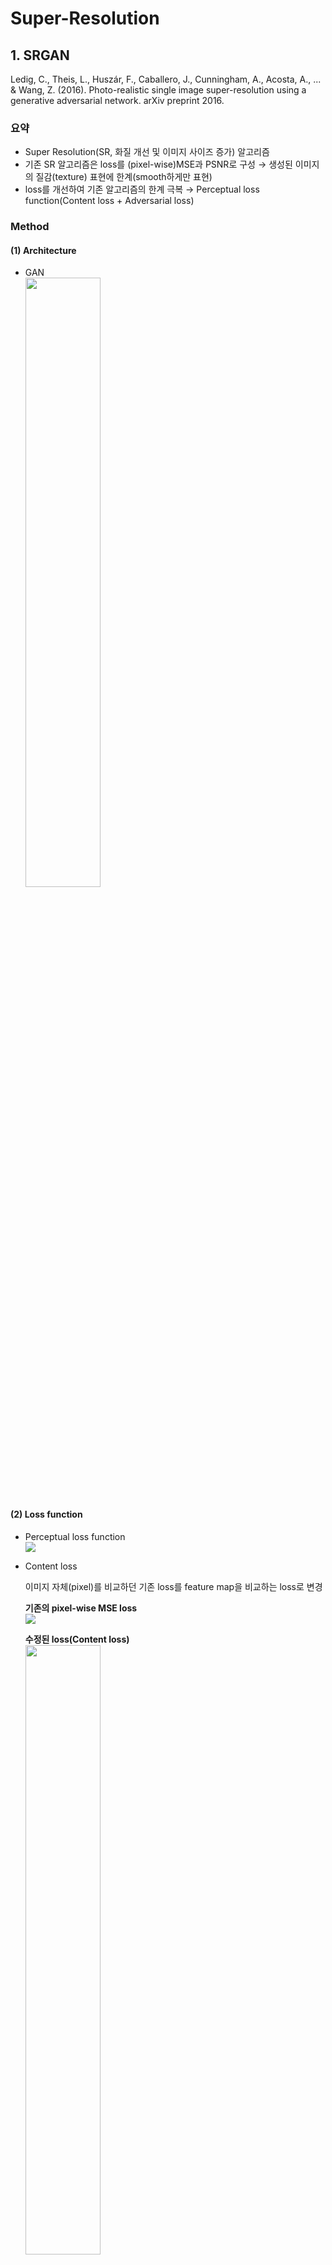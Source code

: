 # Super-Resolution
## 1. SRGAN
Ledig, C., Theis, L., Huszár, F., Caballero, J., Cunningham, A., Acosta, A., ... & Wang, Z. (2016). Photo-realistic single image super-resolution using a generative adversarial network. arXiv preprint 2016.

### 요약
- Super Resolution(SR, 화질 개선 및 이미지 사이즈 증가) 알고리즘
- 기존 SR 알고리즘은 loss를 (pixel-wise)MSE과 PSNR로 구성 &#8594; 생성된 이미지의 질감(texture) 표현에 한계(smooth하게만 표현)
- loss를 개선하여 기존 알고리즘의 한계 극복 &#8594; Perceptual loss function(Content loss + Adversarial loss)

### Method
#### (1) Architecture
- GAN  
<img src = "./img/srgan/architecture.PNG" width="50%"></center>

#### (2) Loss function
- Perceptual loss function  
<img src = "./img/srgan/loss1.PNG"></center>

- Content loss  

  이미지 자체(pixel)를 비교하던 기존 loss를 feature map을 비교하는 loss로 변경  
  
  __기존의 pixel-wise MSE loss__  
  <img src = "./img/srgan/loss2.PNG"></center>

  __수정된 loss(Content loss)__  
  <img src = "./img/srgan/loss3.jpg" width="50%"></center>

- Advrsarial loss  
<img src = "./img/srgan/loss4.PNG"></center>  

## 2. EDSR
Lim, B., Son, S., Kim, H., Nah, S., & Mu Lee, K. (2017). Enhanced deep residual networks for single image super-resolution. In Proceedings of the IEEE conference on computer vision and pattern recognition workshops (pp. 136-144).

### 요약
- ResNet 구조에서 필요하지 않은 모듈을 제거하여 성능을 높임(EDSR)
- 여러 scale에 공통으로 포함되는 정보를 공유하는 새로운 multi-scale 구조를 제안(MDSR)
- MDSR은 여러 개의 Scale 모델에 비해 적은 수의 매개 변수를 사용하며, 비슷한 성능을 보임

### Method
#### (1) EDSR Architecture
- Batch Normalization(BN) 제거

  BNormalization은 특정 범위로 정규화를 하는 역할을 하므로 기존의 Classificaton & Detection 문제와 다르게 제거하는 것이 좋음 &#8594; GPU 메모리 사용량을 줄여 결과적으로 더 큰 모델 제작이 가능
  
<img src = "./img/edsr/Comparsion_residual_block.PNG" width="50%"></center>
- 해상도 별(x2, x3, x4) 네트워크 개별 학습: 해상도 별 네트워크 구조는 Upsampling을 제외하고 모두 같음 & Upsampling의 경우 SRGAN과 동일하게 Shuffle을 사용하며 학습 가능

<img src = "./img/edsr/Architecture(EDSR).PNG" width="50%"></center>
- Residual scaling을 적용하여 Feature map의 개수를 늘려 더 많은 정보를 학습
- x2 scale에 대한 사전 학습된 정보를 이용하여 x3, x4 scale을 학습 &#8594; 더 빠른 수렴 가능
  
#### (2) MDSR Architecture
- Scale-specific processing module : 네트워크 앞에 위치. 다양한 scale의 입력 이미지에 대해 분산을 줄이는 역할
- Scale-specific upsampling module : 네트워크 뒤에 위치. 다양한 scale에 대해 upsampling해주는 역할로 EDSR의 구조와 유사
- 중앙의 ResBlocks를 공유 &#8594; EDSR 3개의 파라미터보다 더 적은 파라미터를 사용
<img src = "./img/edsr/Architecture(MDSR).PNG" width="50%"></center>

## 3. ESRGAN
Wang, X., Yu, K., Wu, S., Gu, J., Liu, Y., Dong, C., ... & Change Loy, C. (2018). Esrgan: Enhanced super-resolution generative adversarial networks. In Proceedings of the European Conference on Computer Vision (ECCV) Workshops (pp. 0-0).

### 요약
- SRGAN에서 3가지 부분(Architecture, Discriminator, Perceptual loss) 개선  

### Method  
#### (1) Architecture(Generator)  
- Batch Normalization(BN) 제거 & Residual scaling 도입 
 
  BN은 훈련 중에 batch의 평균과 분산을 사용하여 feature를 normalize하고 테스트 중에 전체 학습 데이터의 추정된 평균과 분산을 사용. 훈련 및 테스트 데이터의 통계값이 많이 다를 때 BN 계층은 unpleasant artifact를 도입하고 일반화 능력 제한 &#8594; BN 레이어를 제거하여 일반화 능력을 향상시키고 계산 복잡성과 메모리 사용량을 줄임   
  residual을 0과 1사이의 상수를 곱하여 scaling down하는 Residual scaling를 도입하여 안정적으로 만듦
- Residual-in-Residual Dense Block(RDDB) 도입 &#8594; higher capacity & easier to train  
<img src = "./img/esrgan/architecture1.PNG" width="50%"></center>  
<img src = "./img/esrgan/architecture2.PNG" width="50%"></center>  

#### (2) Discriminator  
- Relativistic GAN(RaGAN) 사용: 기존 GAN의 Discriminator는 real인지 fake인지 판단하는 이진 분류였다면 RaGAN의 Discriminator는 한 이미지가 다른 이미지보다 더 실제 같은지를 판단 &#8594; more realistic texture details  
  __Standard Discriminator & Relativistic Discriminator__  
<img src = "./img/esrgan/discriminator.PNG" width="50%"></center>  
  __Discriminator loss__  
<img src = "./img/esrgan/discriminator_loss.PNG" width="50%"></center>  
  __Generator loss__  
<img src = "./img/esrgan/generator_loss.PNG" width="50%"></center>  
<img src = "./img/esrgan/E.PNG" width="3%"></center>는 실제 데이터(X<sub>r</sub>) 한 개에 대해 생성된 이미지(X<sub>f</sub>)는 여러 개이므로, 모든 mini-batch의 fake data에 대해 average 취함  
  SRGAN에서는 Generator loss가 생성된 이미지에 대해서만 영향을 받지만 ESRGAN에서는 실제 데이터와 생성된 데이터 모두로부터 영향 받음  
#### (3) Perceptual loss 개선  
- activation 이전의 VGG feature 사용(SRGAN에서는 activation 이후의 feature 사용) &#8594; sharper edges & more visually pleasing results  
- activation을 취한 feature는 Sparse해진다는 문제 존재(특히 Very deep network일 경우 더욱 심함) &#8594; weak supervision & inferior performance(아래 그림에서 after activation을 보면 feature가 많이 사라짐을 알 수 있음)    
<img src = "./img/esrgan/feature_map.PNG" width="60%"></center>  
  __Total loss for the Generator__  
<img src = "./img/esrgan/L_G.PNG" width="20%"></center>  
  __L<sub>1</sub> loss(Content loss)__  
<img src = "./img/esrgan/L_1.PNG" width="20%"></center>  
  L<sub>G</sub>는 Total Generator loss이며 L<sub>percep</sub>와 L<sub>G</sub><sup>Ra</sup>(Relativistic Discriminator에서의 Generator loss), L<sub>1</sub>로 이루어짐  
  L<sub>1</sub>은 content loss로 G(x<sub>i</sub>)와 ground-truth y와의 1-norm distance에 해당함  
#### (4) Network Interpolation  
- G<sub>PSNR</sub>(PSNR-oriented network) 학습 &#8594; fine-tuning해서 G<sub>GAN</sub>(GAN-based network) 학습
- 두 모델(G<sub>PSNR</sub>, G<sub>GAN</sub>)을 보간하여 G<sub>INTERP</sub> 모델 도출  
<img src = "./img/esrgan/network_interpolation.PNG" width="40%"></center>  

### 적용 결과  
<img src = "./img/esrgan/comparison.PNG" width="50%"></center>  

## 4. EDVR
Wang, X., Chan, K. C., Yu, K., Dong, C., & Change Loy, C. (2019). Edvr: Video restoration with enhanced deformable convolutional networks. In Proceedings of the IEEE/CVF Conference on Computer Vision and Pattern Recognition Workshops (pp. 0-0).

### 요약
- PCD(Pyramid, Cascading and Deformable) & TSA(Temporal and Spatial Attention) 모듈을 사용
- PCD는 Deformable convolution을 사용하여 feature 수준에서 coarse-to-fine 방식으로 frame이 alignment됨
- TSA는 여러 align된 feature에서 중요 정보를 시공간적으로 attention하여 fusion

### Method
#### (1) Architecture
- PCD와 TSA 모듈을 사용하여 크고 다양한 동작 및 Blur 현상이 있는 frame들을 효과적으로 처리
- Fusion된 feature를 Reconstruction 모듈에 대입하고 Upsampling한 결과와, 입력 이미지를 Upsampling한 결과를 더하여 최종 Output 출력
<img src = "./img/edvr/architecture.PNG" width="90%"></center> 
  
#### (2) PCD Module
<img src = "./img/edvr/PCD module.PNG" width="50%"></center> 
- (빨간색 박스): L1 -> L2 -> L3

  𝑡시점과 인접한 𝑡+𝑖시점의 이미지는 여러 개의 Residual Block을 지나 Feature 추출(L1)
  추출된 Feature들에 Strided Convolution을 이용하여 x2 Downsampling 수행하며(L2), 한번 더 수행하면 L3에 대한 Feature를 얻을 수 있음

- (파란색 박스) : L3 -> L2 -> L1
  L3에 대한 Feature들을 Concatenate하고 Convolution Layer에 대입하여 L3의 Offset을 얻음. 이후 아래 단계의 Offset과 해당 레벨에서의 Feature들을 Concatenate한 결과를 Convolution Layer에 대입하여 L2, L1의 Offset을 얻음
  
  L3에 대한 Offset과 𝑡+𝑖시점의 Feature에 대해 Deformable Convolution을 수행하여 L3의 Aligned Feature를 얻음. 이후 아래 단계의 Aligned Feature와 해당 레벨에서 Deformable Convolution한 결과를 Convolution Layer에 대입하여 L2, L1의 Aligned Feature를 얻음


#### (3) TSA Module

